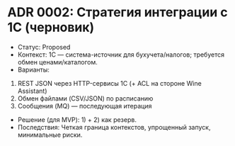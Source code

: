 # ADR 0002: Стратегия интеграции с 1С (черновик)


- Статус: Proposed
- Контекст: 1С — система-источник для бухучета/налогов; требуется обмен ценами/каталогом.
- Варианты:
1) REST JSON через HTTP-сервисы 1С (+ ACL на стороне Wine Assistant)
2) Обмен файлами (CSV/JSON) по расписанию
3) Сообщения (MQ) — последующая итерация
- Решение (для MVP): 1) + 2) как резерв.
- Последствия: Четкая граница контекстов, упрощенный запуск, минимальные риски.
